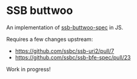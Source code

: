 # SSB buttwoo

An implementation of [ssb-buttwoo-spec] in JS.

Requires a few changes upstream:
 - https://github.com/ssbc/ssb-uri2/pull/7
 - https://github.com/ssbc/ssb-bfe-spec/pull/23

Work in progress!

[ssb-buttwoo-spec]: https://github.com/arj03/ssb-buttwoo-spec
